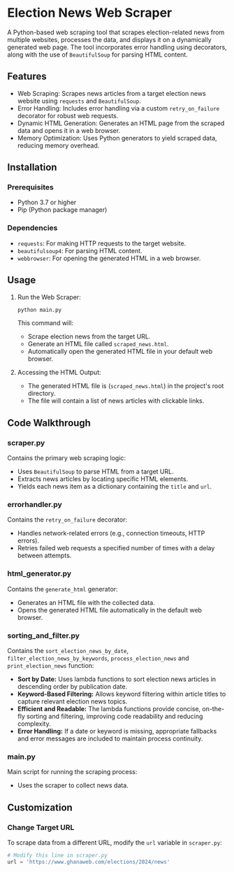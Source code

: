 # Election News Web Scraper

A Python-based web scraping tool that scrapes election-related news from multiple websites, processes the data, and displays it on a dynamically generated web page. The tool incorporates error handling using decorators, along with the use of `BeautifulSoup` for parsing HTML content.

## Features

- Web Scraping: Scrapes news articles from a target election news website using `requests` and `BeautifulSoup`.
- Error Handling: Includes error handling via a custom `retry_on_failure` decorator for robust web requests.
- Dynamic HTML Generation: Generates an HTML page from the scraped data and opens it in a web browser.
- Memory Optimization: Uses Python generators to yield scraped data, reducing memory overhead.

## Installation

### Prerequisites

- Python 3.7 or higher
- Pip (Python package manager)

### Dependencies

- `requests`: For making HTTP requests to the target website.
- `beautifulsoup4`: For parsing HTML content.
- `webbrowser`: For opening the generated HTML in a web browser.

## Usage

1. Run the Web Scraper:

   ```bash
   python main.py
   ```

   This command will:
   - Scrape election news from the target URL.
   - Generate an HTML file called `scraped_news.html`.
   - Automatically open the generated HTML file in your default web browser.

2. Accessing the HTML Output:
   - The generated HTML file is (`scraped_news.html`) in the project's root directory.
   - The file will contain a list of news articles with clickable links.

## Code Walkthrough

### scraper.py

Contains the primary web scraping logic:

- Uses `BeautifulSoup` to parse HTML from a target URL.
- Extracts news articles by locating specific HTML elements.
- Yields each news item as a dictionary containing the `title` and `url`.

### errorhandler.py

Contains the `retry_on_failure` decorator:

- Handles network-related errors (e.g., connection timeouts, HTTP errors).
- Retries failed web requests a specified number of times with a delay between attempts.

### html_generator.py

Contains the `generate_html` generator:

- Generates an HTML file with the collected data.
- Opens the generated HTML file automatically in the default web browser.

### sorting_and_filter.py

Contains the `sort_election_news_by_date`, `filter_election_news_by_keywords`, `process_election_news` and `print_election_news` function:

- **Sort by Date:** Uses lambda functions to sort election news articles in descending order by publication date.
- **Keyword-Based Filtering:** Allows keyword filtering within article titles to capture relevant election news topics.
- **Efficient and Readable:** The lambda functions provide concise, on-the-fly sorting and filtering, improving code readability and reducing complexity.
- **Error Handling:** If a date or keyword is missing, appropriate fallbacks and error messages are included to maintain process continuity.

### main.py

Main script for running the scraping process:

- Uses the scraper to collect news data.

## Customization

### Change Target URL

To scrape data from a different URL, modify the `url` variable in `scraper.py`:

```python
# Modify this line in scraper.py
url = 'https://www.ghanaweb.com/elections/2024/news'
```
